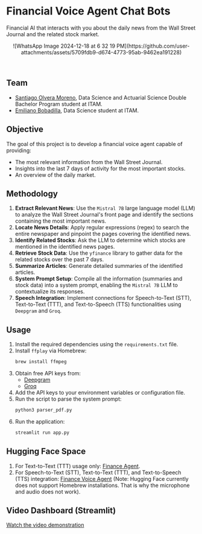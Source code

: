 # Financial Voice Agent Chat Bots
Financial AI that interacts with you about the daily news from the Wall Street Journal and the related stock market.

<p align="center">
![WhatsApp Image 2024-12-18 at 6 32 19 PM](https://github.com/user-attachments/assets/5709fdb9-d674-4773-95ab-9462ea191228)


</p>

<br>

## Team

- [Santiago Olvera Moreno](https://github.com/SantiOlvera), Data Science and Actuarial Science Double Bachelor Program student at ITAM.
- [Emiliano Bobadilla](https://github.com/BobadillaE), Data Science student at ITAM.

## Objective

The goal of this project is to develop a financial voice agent capable of providing:
- The most relevant information from the Wall Street Journal.
- Insights into the last 7 days of activity for the most important stocks.
- An overview of the daily market.

## Methodology

1. **Extract Relevant News**: Use the `Mistral 7B` large language model (LLM) to analyze the Wall Street Journal's front page and identify the sections containing the most important news.
2. **Locate News Details**: Apply regular expressions (regex) to search the entire newspaper and pinpoint the pages covering the identified news.
3. **Identify Related Stocks**: Ask the LLM to determine which stocks are mentioned in the identified news pages.
4. **Retrieve Stock Data**: Use the `yfinance` library to gather data for the related stocks over the past 7 days.
5. **Summarize Articles**: Generate detailed summaries of the identified articles.
6. **System Prompt Setup**: Compile all the information (summaries and stock data) into a system prompt, enabling the `Mistral 7B` LLM to contextualize its responses.
7. **Speech Integration**: Implement connections for Speech-to-Text (STT), Text-to-Text (TTT), and Text-to-Speech (TTS) functionalities using `Deepgram` and `Groq`.

## Usage

1. Install the required dependencies using the `requirements.txt` file.
2. Install `ffplay` via Homebrew:
   ```bash
   brew install ffmpeg
   ```
3. Obtain free API keys from:
   - [Deepgram](https://deepgram.com)
   - [Groq](https://console.groq.com/playground)
4. Add the API keys to your environment variables or configuration file.
5. Run the script to parse the system prompt:
   ```bash
   python3 parser_pdf.py
   ```
6. Run the application:
   ```bash
   streamlit run app.py
   ```

## Hugging Face Space

1. For Text-to-Text (TTT) usage only: [Finance Agent](https://huggingface.co/spaces/capi10/Finance_Agent).
2. For Speech-to-Text (STT), Text-to-Text (TTT), and Text-to-Speech (TTS) integration: [Finance Voice Agent](https://huggingface.co/spaces/capi10/finance_voice_agent) (Note: Hugging Face currently does not support Homebrew installations. That is why the microphone and audio does not work).

## Video Dashboard (Streamlit)

[Watch the video demonstration](https://www.dropbox.com/scl/fi/mh6dvviju7q5jlhiaoqhn/Screen-Recording-2024-05-28-at-9.27.57-a.m..mov?rlkey=9nmqf8mm2l3gxuvsfd5vku1xj&st=x7xwdv30&dl=0)


